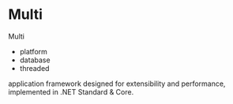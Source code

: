 # Multi
Multi
- platform
- database
- threaded

application framework designed for extensibility and performance, implemented in .NET Standard &amp; Core.
